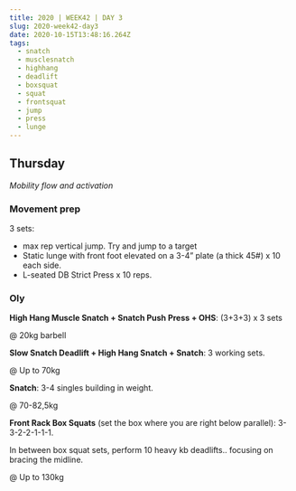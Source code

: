 ```yaml
---
title: 2020 | WEEK42 | DAY 3
slug: 2020-week42-day3
date: 2020-10-15T13:48:16.264Z
tags:
  - snatch
  - musclesnatch
  - highhang
  - deadlift
  - boxsquat
  - squat
  - frontsquat
  - jump
  - press
  - lunge
---
```

## Thursday

*Mobility flow and activation*

### Movement prep

3 sets:

* max rep vertical jump. Try and jump to a target
* Static lunge with front foot elevated on a 3-4” plate (a thick 45#) x 10 each side.
* L-seated DB Strict Press x 10 reps.

### Oly

**High Hang Muscle Snatch + Snatch Push Press + OHS**: (3+3+3) x 3 sets

@ 20kg barbell

**Slow Snatch Deadlift + High Hang Snatch + Snatch**: 3 working sets.

@ Up to 70kg

**Snatch**: 3-4 singles building in weight.

@ 70-82,5kg

**Front Rack Box Squats** (set the box where you are right below parallel): 3-3-2-2-1-1-1.

In between box squat sets, perform 10 heavy kb deadlifts.. focusing on bracing the midline.

@ Up to 130kg